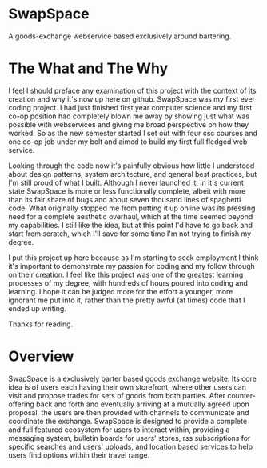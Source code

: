 SwapSpace
=========
A goods-exchange webservice based exclusively around bartering.

The What and The Why
====================
I feel I should preface any examination of this project with the context of its creation and why it's now up here on github. SwapSpace was my first ever coding project. I had just finished first year computer science and my first co-op position had completely blown me away by showing just what was possible with webservices and giving me broad perspective on how they worked. So as the new semester started I set out with four csc courses and one co-op job under my belt and aimed to build my first full fledged web service. 

Looking through the code now it's painfully obvious how little I understood about design patterns, system architecture, and general best practices, but I'm still proud of what I built. Although I never launched it, in it's current state SwapSpace is more or less functionally complete, albeit with more than its fair share of bugs and about seven thousand lines of spaghetti code. What originally stopped me from putting it up online was its pressing need for a complete aesthetic overhaul, which at the time seemed beyond my capabilities. I still like the idea, but at this point I'd have to go back and start from scratch, which I'll save for some time I'm not trying to finish my degree.

I put this project up here because as I'm starting to seek employment I think it's important to demonstrate my passion for coding and my follow through on their creation. I feel like this project was one of the greatest learning processes of my degree, with hundreds of hours poured into coding and learning. I hope it can be judged more for the effort a younger, more ignorant me put into it, rather than the pretty awful (at times) code that I ended up writing. 

Thanks for reading.


Overview
========
SwapSpace is a exclusively barter based goods exchange website. Its core idea is of users each having their own storefront, where other users can visit and propose trades for sets of goods from both parties. After counter-offering back and forth and eventually arriving at a mutually agreed upon proposal, the users are then provided with channels to communicate and coordinate the exchange. SwapSpace is designed to provide a complete and full featured ecosystem for users to interact within, providing a messaging system, bulletin boards for users' stores, rss subscriptions for specific searches and users' uploads, and location based services to help users find options within their travel range.
